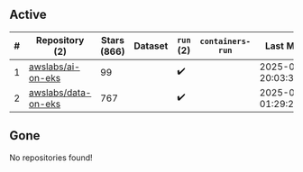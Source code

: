 ## Active
| # | Repository (2) | Stars (866) | Dataset | `run` (2) | `containers-run` | Last Modified |
| --- | --- | --- | --- | --- | --- | --- |
| 1 | [awslabs/ai-on-eks](https://github.com/awslabs/ai-on-eks) | 99 |  | :heavy_check_mark: |  | 2025-07-04 20:03:34+00:00 |
| 2 | [awslabs/data-on-eks](https://github.com/awslabs/data-on-eks) | 767 |  | :heavy_check_mark: |  | 2025-07-10 01:29:22+00:00 |

## Gone
No repositories found!
